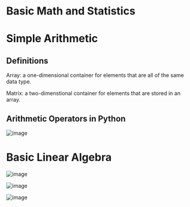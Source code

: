 # Basic Math and Statistics

# Simple Arithmetic

## Definitions

Array: a one-dimensional container for elements that are all of the same data type. 

Matrix: a two-dimenstional container for elements that are stored in an array. 

## Arithmetic Operators in Python

![image](https://user-images.githubusercontent.com/76530973/192800019-e0582ba0-c556-4d7c-a9d9-6a4aa3b99129.png)

# Basic Linear Algebra 

![image](https://user-images.githubusercontent.com/76530973/192805410-5d59d8e7-a9dd-4b60-ad6b-b2230999447b.png)

![image](https://user-images.githubusercontent.com/76530973/192805519-2a9f58a9-5dc9-491b-956a-0ba00fb9bd7d.png)

![image](https://user-images.githubusercontent.com/76530973/192805583-cae81ec5-fb78-4d11-aea4-666d137f93bb.png)

